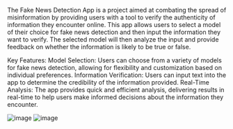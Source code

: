 The Fake News Detection App is a project aimed at combating the spread of misinformation by providing users with a tool to verify the authenticity of information they encounter online. This app allows users to select a model of their choice for fake news detection and then input the information they want to verify. The selected model will then analyze the input and provide feedback on whether the information is likely to be true or false.

Key Features:
Model Selection: Users can choose from a variety of models for fake news detection, allowing for flexibility and customization based on individual preferences.
Information Verification: Users can input text into the app to determine the credibility of the information provided.
Real-Time Analysis: The app provides quick and efficient analysis, delivering results in real-time to help users make informed decisions about the information they encounter.

![image](https://github.com/Khushi-Allawadi/fake-news-detection-app/assets/113546055/810fd071-7bcd-491a-b9e4-c8281dca80d0)
![image](https://github.com/Khushi-Allawadi/fake-news-detection-app/assets/113546055/ea6a60d8-4187-4e25-be84-a984bb417f24)
